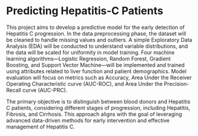 # Predicting Hepatitis-C Patients

This project aims to develop a predictive model for the early detection of Hepatitis C progression.
In the data preprocessing phase, the dataset will be cleaned to handle missing values and outliers. A simple Exploratory Data Analysis (EDA) will be conducted to understand variable distributions, and the data will be scaled for uniformity in model training.
Four machine learning algorithms—Logistic Regression, Random Forest, Gradient Boosting, and Support Vector Machine—will be implemented and trained using attributes related to liver function and patient demographics.
Model evaluation will focus on metrics such as Accuracy, Area Under the Receiver Operating Characteristic curve (AUC-ROC), and Area Under the Precision-Recall curve (AUC-PRC).

The primary objective is to distinguish between blood donors and Hepatitis C patients, considering different stages of progression, including Hepatitis, Fibrosis, and Cirrhosis. This approach aligns with the goal of leveraging advanced data-driven methods for early intervention and effective management of Hepatitis C.

